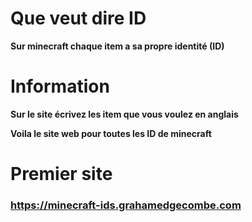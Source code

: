 # Que veut dire ID

__Sur minecraft chaque item a sa propre identité (ID)__

# Information

__Sur le site écrivez les item que vous voulez en anglais__

__Voila le site web pour toutes les ID de minecraft__

# Premier site
### https://minecraft-ids.grahamedgecombe.com
